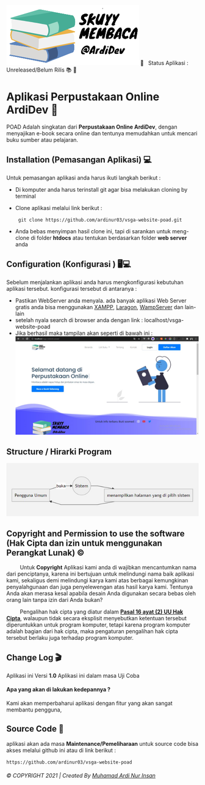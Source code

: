  

![Logo Image POAD](https://raw.githubusercontent.com/ardinur03/vsga-website-poad/master/assets/images/logo-navbar.png)
📌  &nbsp; Status Aplikasi : Unreleased/Belum Rilis  📚 📖
# Aplikasi Perpustakaan Online ArdiDev 📖

POAD Adalah singkatan dari **Perpustakaan Online ArdiDev**, dengan menyajikan e-book secara online dan tentunya memudahkan untuk mencari buku sumber atau pelajaran.


## Installation (Pemasangan Aplikasi) 💻

Untuk pemasangan aplikasi anda harus ikuti langkah berikut :
	

 - Di komputer anda harus terinstall git agar bisa melakukan cloning by terminal 
 - Clone aplikasi melalui link berikut :

        git clone https://github.com/ardinur03/vsga-website-poad.git

   

 - Anda bebas menyimpan hasil clone ini, tapi di sarankan untuk meng-clone di folder **htdocs** atau tentukan berdasarkan folder **web server** anda


## Configuration (Konfigurasi ) 🖥💻

Sebelum menjalankan aplikasi anda harus mengkonfigurasi kebutuhan aplikasi tersebut. konfigurasi tersebut di antaranya :

 - Pastikan WebServer anda menyala. ada banyak aplikasi Web Server gratis anda bisa menggunakan [XAMPP](https://www.apachefriends.org/download.html), [Laragon](https://laragon.org/download/index.html), [WampServer](https://www.wampserver.com/en/) dan lain-lain
 - setelah nyala search di browser anda dengan link : localhost/vsga-website-poad
 - Jika berhasil maka tampilan akan seperti di bawah ini :
 ![enter image description here](https://raw.githubusercontent.com/ardinur03/vsga-website-poad/main/assets/images/view-web.jpeg)

## Structure / Hirarki Program
![enter image description here](https://raw.githubusercontent.com/ardinur03/vsga-website-poad/main/assets/images/ALUR.jpg)

## Copyright and Permission to use the software (Hak Cipta dan izin untuk menggunakan Perangkat Lunak) ©

&nbsp;&nbsp;&nbsp;&nbsp;&nbsp;&nbsp;&nbsp;&nbsp;&nbsp;Untuk **Copyright** Aplikasi kami anda di wajibkan mencantumkan nama dari penciptanya, karena ini bertujuan untuk melindungi nama baik aplikasi kami, sekaligus demi melindungi karya kami atas berbagai kemungkinan  penyalahgunaan dan juga penyelewengan atas hasil karya kami. Tentunya Anda akan merasa kesal apabila desain Anda digunakan secara bebas oleh orang lain tanpa izin dari Anda bukan?

&nbsp;&nbsp;&nbsp;&nbsp;&nbsp;&nbsp;&nbsp;&nbsp;&nbsp;Pengalihan hak cipta yang diatur dalam **[Pasal 16 ayat (2) UU Hak Cipta](https://bizlaw.co.id/pengalihan-hak-cipta/)**, walaupun tidak secara eksplisit menyebutkan ketentuan tersebut diperuntukkan untuk program komputer, tetapi karena program komputer adalah bagian dari hak cipta, maka pengaturan pengalihan hak cipta tersebut berlaku juga terhadap program komputer.

## Change Log   🎬

Aplikasi ini Versi **1.0**  Aplikasi ini dalam masa Uji Coba

####  Apa yang akan di lakukan kedepannya ?
Kami akan memperbaharui aplikasi dengan fitur yang akan sangat membantu pengguna, 



## Source Code 🎯

aplikasi akan ada masa **Maintenance/Pemeliharaan** untuk source code bisa akses melalui github ini atau di link berikut :

    https://github.com/ardinur03/vsga-website-poad

 




###### © COPYRIGHT 2021  |  Created By  [Muhamad Ardi Nur Insan](www.ardinur.space)

